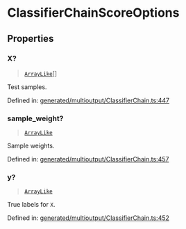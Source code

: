 # ClassifierChainScoreOptions

## Properties

### X?

> [`ArrayLike`](../types/ArrayLike.md)[]

Test samples.

Defined in:  [generated/multioutput/ClassifierChain.ts:447](https://github.com/transitive-bullshit/scikit-learn-ts/blob/b59c1ff/packages/sklearn/src/generated/multioutput/ClassifierChain.ts#L447)

### sample\_weight?

> [`ArrayLike`](../types/ArrayLike.md)

Sample weights.

Defined in:  [generated/multioutput/ClassifierChain.ts:457](https://github.com/transitive-bullshit/scikit-learn-ts/blob/b59c1ff/packages/sklearn/src/generated/multioutput/ClassifierChain.ts#L457)

### y?

> [`ArrayLike`](../types/ArrayLike.md)

True labels for `X`.

Defined in:  [generated/multioutput/ClassifierChain.ts:452](https://github.com/transitive-bullshit/scikit-learn-ts/blob/b59c1ff/packages/sklearn/src/generated/multioutput/ClassifierChain.ts#L452)
